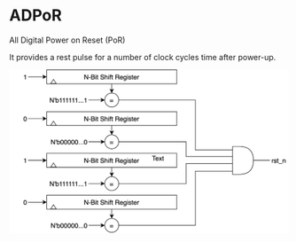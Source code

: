 # ADPoR
All Digital Power on Reset (PoR)

It provides a rest pulse for a number of clock cycles time after power-up.

![ADPoR](./ADPoR.png)

